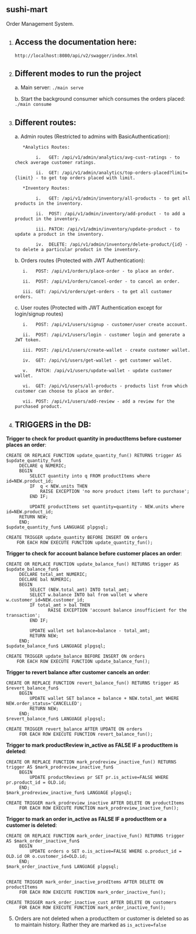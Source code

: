 ## sushi-mart
Order Management System. 

1. ## Access the documentation here:
     `http://localhost:8080/api/v2/swagger/index.html`

2. ## Different modes to run the project

     a. Main server: `./main serve`

     b. Start the background consumer which consumes the orders placed: `./main consume`

3. ## Different routes:

     a.   Admin routes (Restricted to admins with BasicAuthentication):

          *Analytics Routes:

               i.   GET: /api/v1/admin/analytics/avg-cust-ratings - to check average customer ratings.

               ii.  GET: /api/v1/admin/analytics/top-orders-placed?limit={limit} - to get top orders placed with limit.
          
          *Inventory Routes:

               i.   GET: /api/v1/admin/inventory/all-products - to get all products in the inventory.

               ii.  POST: /api/v1/admin/inventory/add-product - to add a product in the inventory.

               iii. PATCH: /api/v1/admin/inventory/update-product - to update a product in the inventory.

               iv.  DELETE: /api/v1/admin/inventory/delete-product/{id} - to delete a particular product in the inventory.
     
     b.   Orders routes (Protected with JWT Authentication):

          i.   POST: /api/v1/orders/place-order - to place an order.

          ii.  POST: /api/v1/orders/cancel-order - to cancel an order.

          iii. GET: /api/v1/orders/get-orders - to get all customer orders.
     
     c.   User routes (Protected with JWT Authentication except for login/signup routes)

          i.   POST: /api/v1/users/signup - customer/user create account.

          ii.  POST: /api/v1/users/login - customer login and generate a JWT token.

          iii. POST: /api/v1/users/create-wallet - create customer wallet.

          iv.  GET: /api/v1/users/get-wallet - get customer wallet.

          v.   PATCH: /api/v1/users/update-wallet - update customer wallet.

          vi.  GET: /api/v1/users/all-products - products list from which customer can choose to place an order.

          vii. POST: /api/v1/users/add-review - add a review for the purchased product.

               


4. ## TRIGGERS in the DB:

**Trigger to check for product quantity in productItems before customer places an order**:

```
CREATE OR REPLACE FUNCTION update_quantity_fun() RETURNS trigger AS $update_quantity_fun$
     DECLARE q NUMERIC;
     BEGIN
         SELECT quantity into q FROM productItems where id=NEW.product_id;
         IF  q < NEW.units THEN
             RAISE EXCEPTION 'no more product items left to purchase';
         END IF;

     	 UPDATE productItems set quantity=quantity - NEW.units where id=NEW.product_id;
	 RETURN NEW;
     END;
$update_quantity_fun$ LANGUAGE plpgsql;

CREATE TRIGGER update_quantity BEFORE INSERT ON orders
    FOR EACH ROW EXECUTE FUNCTION update_quantity_fun();
```

**Trigger to check for account balance before customer places an order**:

```
CREATE OR REPLACE FUNCTION update_balance_fun() RETURNS trigger AS $update_balance_fun$
     DECLARE total_amt NUMERIC;
     DECLARE bal NUMERIC;
     BEGIN
         SELECT (NEW.total_amt) INTO total_amt;
         SELECT w.balance INTO bal from wallet w where w.customer_id=NEW.customer_id;
         IF total_amt > bal THEN
                RAISE EXCEPTION 'account balance insufficient for the transaction';
         END IF;
       
         UPDATE wallet set balance=balance - total_amt;
         RETURN NEW; 
     END;
$update_balance_fun$ LANGUAGE plpgsql;

CREATE TRIGGER update_balance BEFORE INSERT ON orders
    FOR EACH ROW EXECUTE FUNCTION update_balance_fun();
```

**Trigger to revert balance after customer cancels an order**:

```
CREATE OR REPLACE FUNCTION revert_balance_fun() RETURNS trigger AS $revert_balance_fun$
     BEGIN
         UPDATE wallet SET balance = balance + NEW.total_amt WHERE NEW.order_status='CANCELLED';
         RETURN NEW;
     END;
$revert_balance_fun$ LANGUAGE plpgsql;

CREATE TRIGGER revert_balance AFTER UPDATE ON orders
     FOR EACH ROW EXECUTE FUNCTION revert_balance_fun();
```

**Trigger to mark productReview in_active as FALSE IF a productItem is deleted**:

```
CREATE OR REPLACE FUNCTION mark_prodreview_inactive_fun() RETURNS trigger AS $mark_prodreview_inactive_fun$
     BEGIN
         UPDATE productReviews pr SET pr.is_active=FALSE WHERE pr.product_id = OLD.id;
     END;
$mark_prodreview_inactive_fun$ LANGUAGE plpgsql;

CREATE TRIGGER mark_prodreview_inactive AFTER DELETE ON productItems
     FOR EACH ROW EXECUTE FUNCTION mark_prodreview_inactive_fun();
```

**Trigger to mark an order in_active as FALSE IF a productItem or a customer is deleted**:

```
CREATE OR REPLACE FUNCTION mark_order_inactive_fun() RETURNS trigger AS $mark_order_inactive_fun$
     BEGIN
         UPDATE orders o SET o.is_active=FALSE WHERE o.product_id = OLD.id OR o.customer_id=OLD.id;
     END;
$mark_order_inactive_fun$ LANGUAGE plpgsql;


CREATE TRIGGER mark_order_inactive_prodItems AFTER DELETE ON productItems
     FOR EACH ROW EXECUTE FUNCTION mark_order_inactive_fun();

CREATE TRIGGER mark_order_inactive_cust AFTER DELETE ON customers
     FOR EACH ROW EXECUTE FUNCTION mark_order_inactive_fun();
```

5. Orders are not deleted when a productItem or customer is deleted so as to maintain history. Rather they are marked as `is_active=false`